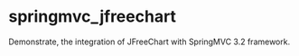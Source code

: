 springmvc_jfreechart
====================

Demonstrate, the integration of JFreeChart with SpringMVC 3.2 framework.